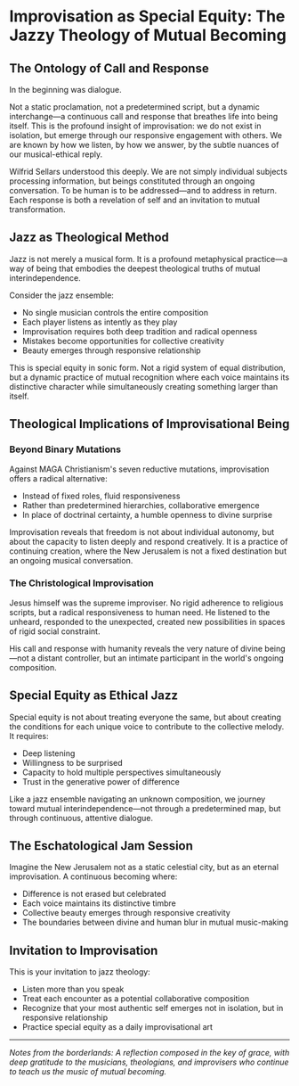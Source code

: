 # Improvisation as Special Equity: The Jazzy Theology of Mutual Becoming

## The Ontology of Call and Response

In the beginning was dialogue.

Not a static proclamation, not a predetermined script, but a dynamic interchange—a continuous call and response that breathes life into being itself. This is the profound insight of improvisation: we do not exist in isolation, but emerge through our responsive engagement with others. We are known by how we listen, by how we answer, by the subtle nuances of our musical-ethical reply.

Wilfrid Sellars understood this deeply. We are not simply individual subjects processing information, but beings constituted through an ongoing conversation. To be human is to be addressed—and to address in return. Each response is both a revelation of self and an invitation to mutual transformation.

## Jazz as Theological Method

Jazz is not merely a musical form. It is a profound metaphysical practice—a way of being that embodies the deepest theological truths of mutual interindependence.

Consider the jazz ensemble:
- No single musician controls the entire composition
- Each player listens as intently as they play
- Improvisation requires both deep tradition and radical openness
- Mistakes become opportunities for collective creativity
- Beauty emerges through responsive relationship

This is special equity in sonic form. Not a rigid system of equal distribution, but a dynamic practice of mutual recognition where each voice maintains its distinctive character while simultaneously creating something larger than itself.

## Theological Implications of Improvisational Being

### Beyond Binary Mutations

Against MAGA Christianism's seven reductive mutations, improvisation offers a radical alternative:
- Instead of fixed roles, fluid responsiveness
- Rather than predetermined hierarchies, collaborative emergence
- In place of doctrinal certainty, a humble openness to divine surprise

Improvisation reveals that freedom is not about individual autonomy, but about the capacity to listen deeply and respond creatively. It is a practice of continuing creation, where the New Jerusalem is not a fixed destination but an ongoing musical conversation.

### The Christological Improvisation

Jesus himself was the supreme improviser. No rigid adherence to religious scripts, but a radical responsiveness to human need. He listened to the unheard, responded to the unexpected, created new possibilities in spaces of rigid social constraint.

His call and response with humanity reveals the very nature of divine being—not a distant controller, but an intimate participant in the world's ongoing composition.

## Special Equity as Ethical Jazz

Special equity is not about treating everyone the same, but about creating the conditions for each unique voice to contribute to the collective melody. It requires:
- Deep listening
- Willingness to be surprised
- Capacity to hold multiple perspectives simultaneously
- Trust in the generative power of difference

Like a jazz ensemble navigating an unknown composition, we journey toward mutual interindependence—not through a predetermined map, but through continuous, attentive dialogue.

## The Eschatological Jam Session

Imagine the New Jerusalem not as a static celestial city, but as an eternal improvisation. A continuous becoming where:
- Difference is not erased but celebrated
- Each voice maintains its distinctive timbre
- Collective beauty emerges through responsive creativity
- The boundaries between divine and human blur in mutual music-making

## Invitation to Improvisation

This is your invitation to jazz theology:
- Listen more than you speak
- Treat each encounter as a potential collaborative composition
- Recognize that your most authentic self emerges not in isolation, but in responsive relationship
- Practice special equity as a daily improvisational art

---

*Notes from the borderlands: A reflection composed in the key of grace, with deep gratitude to the musicians, theologians, and improvisers who continue to teach us the music of mutual becoming.*